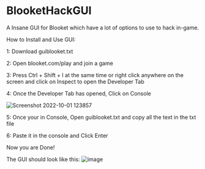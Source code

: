 # BlooketHackGUI
A Insane GUI for Blooket which have a lot of options to use to hack in-game.


How to Install and Use GUI:

1: Download guiblooket.txt

2: Open blooket.com/play and join a game

3: Press Ctrl + Shift + I at the same time or right click anywhere on the screen and click on Inspect to open the Developer Tab

4: Once the Developer Tab has opened, Click on Console

![Screenshot 2022-10-01 123857](https://user-images.githubusercontent.com/104259007/193400975-e68111a1-adbb-40f8-a2a9-b801be683798.jpg)

5: Once your in Console, Open guiblooket.txt and copy all the text in the txt file

6: Paste it in the console and Click Enter

Now you are Done!

The GUI should look like this:
![image](https://user-images.githubusercontent.com/104259007/193401047-55b4834b-c706-4efe-b19a-d009903be388.png)


